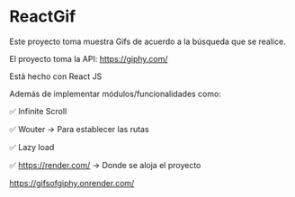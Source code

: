 # ReactGif

Este proyecto toma muestra Gifs de acuerdo a la búsqueda que se realice.

El proyecto toma la API: https://giphy.com/

Está hecho con React JS

Además de implementar módulos/funcionalidades como:

✅ Infinite Scroll

✅ Wouter -> Para establecer las rutas

✅ Lazy load

✅ https://render.com/ -> Donde se aloja el proyecto

https://gifsofgiphy.onrender.com/